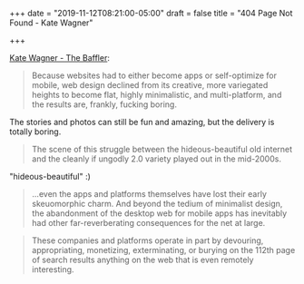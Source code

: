 +++
date = "2019-11-12T08:21:00-05:00"
draft = false
title = "404 Page Not Found - Kate Wagner"

+++

[Kate Wagner - The Baffler](https://thebaffler.com/salvos/404-page-not-found-wagner):

> Because websites had to either become apps or self-optimize for mobile, web design declined from its creative, more variegated heights to become flat, highly minimalistic, and multi-platform, and the results are, frankly, fucking boring.

The stories and photos can still be fun and amazing, but the delivery is totally boring.

> The scene of this struggle between the hideous-beautiful old internet and the cleanly if ungodly 2.0 variety played out in the mid-2000s.

"hideous-beautiful" :)

> ...even the apps and platforms themselves have lost their early skeuomorphic charm. And beyond the tedium of minimalist design, the abandonment of the desktop web for mobile apps has inevitably had other far-reverberating consequences for the net at large.

<!--quoteend-->

> These companies and platforms operate in part by devouring, appropriating, monetizing, exterminating, or burying on the 112th page of search results anything on the web that is even remotely interesting.
